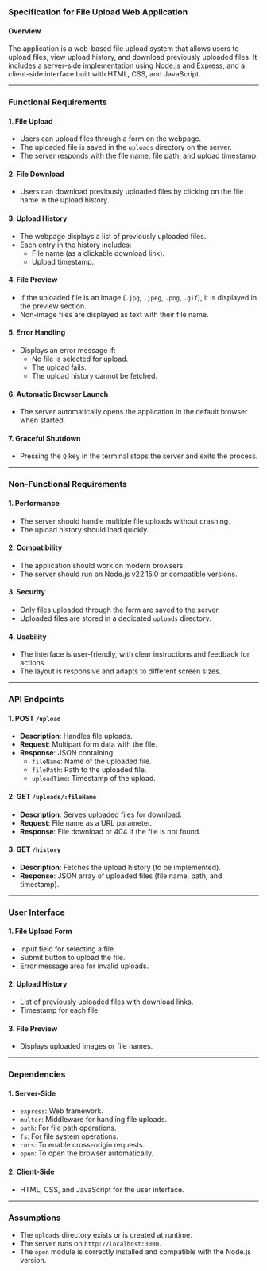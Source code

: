 ### Specification for File Upload Web Application

#### Overview
The application is a web-based file upload system that allows users to upload files, view upload history, and download previously uploaded files. It includes a server-side implementation using Node.js and Express, and a client-side interface built with HTML, CSS, and JavaScript.

---

### Functional Requirements

#### 1. **File Upload**
- Users can upload files through a form on the webpage.
- The uploaded file is saved in the `uploads` directory on the server.
- The server responds with the file name, file path, and upload timestamp.

#### 2. **File Download**
- Users can download previously uploaded files by clicking on the file name in the upload history.

#### 3. **Upload History**
- The webpage displays a list of previously uploaded files.
- Each entry in the history includes:
    - File name (as a clickable download link).
    - Upload timestamp.

#### 4. **File Preview**
- If the uploaded file is an image (`.jpg`, `.jpeg`, `.png`, `.gif`), it is displayed in the preview section.
- Non-image files are displayed as text with their file name.

#### 5. **Error Handling**
- Displays an error message if:
    - No file is selected for upload.
    - The upload fails.
    - The upload history cannot be fetched.

#### 6. **Automatic Browser Launch**
- The server automatically opens the application in the default browser when started.

#### 7. **Graceful Shutdown**
- Pressing the `Q` key in the terminal stops the server and exits the process.

---

### Non-Functional Requirements

#### 1. **Performance**
- The server should handle multiple file uploads without crashing.
- The upload history should load quickly.

#### 2. **Compatibility**
- The application should work on modern browsers.
- The server should run on Node.js v22.15.0 or compatible versions.

#### 3. **Security**
- Only files uploaded through the form are saved to the server.
- Uploaded files are stored in a dedicated `uploads` directory.

#### 4. **Usability**
- The interface is user-friendly, with clear instructions and feedback for actions.
- The layout is responsive and adapts to different screen sizes.

---

### API Endpoints

#### 1. **POST `/upload`**
- **Description**: Handles file uploads.
- **Request**: Multipart form data with the file.
- **Response**: JSON containing:
    - `fileName`: Name of the uploaded file.
    - `filePath`: Path to the uploaded file.
    - `uploadTime`: Timestamp of the upload.

#### 2. **GET `/uploads/:fileName`**
- **Description**: Serves uploaded files for download.
- **Request**: File name as a URL parameter.
- **Response**: File download or 404 if the file is not found.

#### 3. **GET `/history`**
- **Description**: Fetches the upload history (to be implemented).
- **Response**: JSON array of uploaded files (file name, path, and timestamp).

---

### User Interface

#### 1. **File Upload Form**
- Input field for selecting a file.
- Submit button to upload the file.
- Error message area for invalid uploads.

#### 2. **Upload History**
- List of previously uploaded files with download links.
- Timestamp for each file.

#### 3. **File Preview**
- Displays uploaded images or file names.

---

### Dependencies

#### 1. **Server-Side**
- `express`: Web framework.
- `multer`: Middleware for handling file uploads.
- `path`: For file path operations.
- `fs`: For file system operations.
- `cors`: To enable cross-origin requests.
- `open`: To open the browser automatically.

#### 2. **Client-Side**
- HTML, CSS, and JavaScript for the user interface.

---

### Assumptions
- The `uploads` directory exists or is created at runtime.
- The server runs on `http://localhost:3000`.
- The `open` module is correctly installed and compatible with the Node.js version.